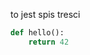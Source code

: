 [category]: <> (General)
[date]: <> (2024/10/28)
[title]: <> (spis tresci)

to jest spis tresci

```python
def hello():
    return 42
```
